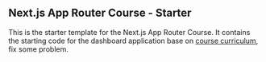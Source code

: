 ## Next.js App Router Course - Starter

This is the starter template for the Next.js App Router Course. It contains the starting code for the dashboard
application base on [course curriculum](https://nextjs.org/learn), fix some problem.
